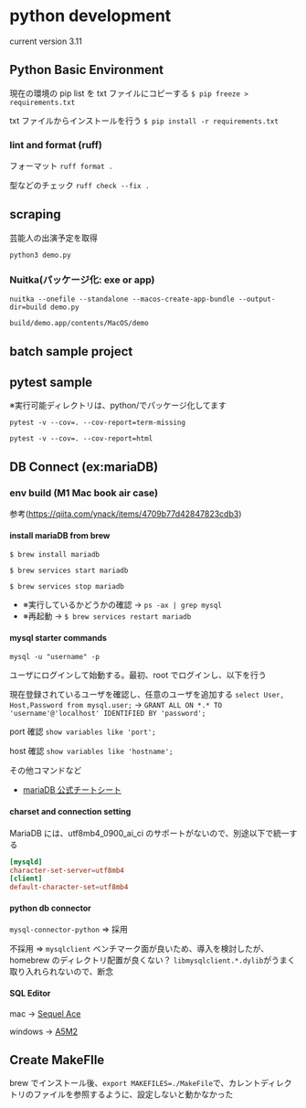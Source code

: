 # python development

current version 3.11

## Python Basic Environment

現在の環境の pip list を txt ファイルにコピーする
`$ pip freeze > requirements.txt`

txt ファイルからインストールを行う
`$ pip install -r requirements.txt`

### lint and format (ruff)

フォーマット
`ruff format .`

型などのチェック
`ruff check --fix .`

## scraping

芸能人の出演予定を取得

`python3 demo.py`

### Nuitka(パッケージ化: exe or app)

`nuitka --onefile --standalone --macos-create-app-bundle --output-dir=build demo.py`

`build/demo.app/contents/MacOS/demo`

## batch sample project

## pytest sample

※実行可能ディレクトリは、python/でパッケージ化してます

`pytest -v --cov=. --cov-report=term-missing`

`pytest -v --cov=. --cov-report=html`

## DB Connect (ex:mariaDB)

### env build (M1 Mac book air case)

参考(https://qiita.com/ynack/items/4709b77d42847823cdb3)

#### install mariaDB from brew

`$ brew install mariadb`

`$ brew services start mariadb`

`$ brew services stop mariadb`

- ※実行しているかどうかの確認 -> `ps -ax | grep mysql`
- ※再起動 -> `$ brew services restart mariadb`

#### mysql starter commands

`mysql -u "username" -p`

ユーザにログインして始動する。最初、root でログインし、以下を行う

現在登録されているユーザを確認し、任意のユーザを追加する
`select User, Host,Password from mysql.user;` → `GRANT ALL ON *.* TO 'username'@'localhost' IDENTIFIED BY 'password';`

port 確認
`show variables like 'port';`

host 確認
`show variables like 'hostname';`

その他コマンドなど

- [mariaDB 公式チートシート](https://mariadb.com/wp-content/uploads/2021/08/mariadb-standard-developer_cheat-sheet_1113.pdf)

#### charset and connection setting

MariaDB には、utf8mb4_0900_ai_ci のサポートがないので、別途以下で統一する

```etc/my.cnf
[mysqld]
character-set-server=utf8mb4
[client]
default-character-set=utf8mb4
```

#### python db connector

`mysql-connector-python` => 採用

不採用 => `mysqlclient`
ベンチマーク面が良いため、導入を検討したが、homebrew のディレクトリ配置が良くない？
`libmysqlclient.*.dylib`がうまく取り入れられないので、断念

#### SQL Editor

mac -> [Sequel Ace](https://apps.apple.com/us/app/sequel-ace/id1518036000)

windows -> [A5M2](https://a5m2.mmatsubara.com/)

## Create MakeFIle

brew でインストール後、`export MAKEFILES=./MakeFile`で、カレントディレクトリのファイルを参照するように、設定しないと動かなかった
